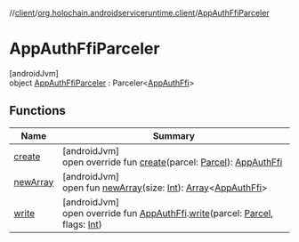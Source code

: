 //[client](../../../index.md)/[org.holochain.androidserviceruntime.client](../index.md)/[AppAuthFfiParceler](index.md)

# AppAuthFfiParceler

[androidJvm]\
object [AppAuthFfiParceler](index.md) : Parceler&lt;[AppAuthFfi](../-app-auth-ffi/index.md)&gt;

## Functions

| Name | Summary |
|---|---|
| [create](create.md) | [androidJvm]<br>open override fun [create](create.md)(parcel: [Parcel](https://developer.android.com/reference/kotlin/android/os/Parcel.html)): [AppAuthFfi](../-app-auth-ffi/index.md) |
| [newArray](../-runtime-network-config-ffi-parceler/index.md#-1206408188%2FFunctions%2F275946699) | [androidJvm]<br>open fun [newArray](../-runtime-network-config-ffi-parceler/index.md#-1206408188%2FFunctions%2F275946699)(size: [Int](https://kotlinlang.org/api/core/kotlin-stdlib/kotlin/-int/index.html)): [Array](https://kotlinlang.org/api/core/kotlin-stdlib/kotlin/-array/index.html)&lt;[AppAuthFfi](../-app-auth-ffi/index.md)&gt; |
| [write](write.md) | [androidJvm]<br>open override fun [AppAuthFfi](../-app-auth-ffi/index.md).[write](write.md)(parcel: [Parcel](https://developer.android.com/reference/kotlin/android/os/Parcel.html), flags: [Int](https://kotlinlang.org/api/core/kotlin-stdlib/kotlin/-int/index.html)) |